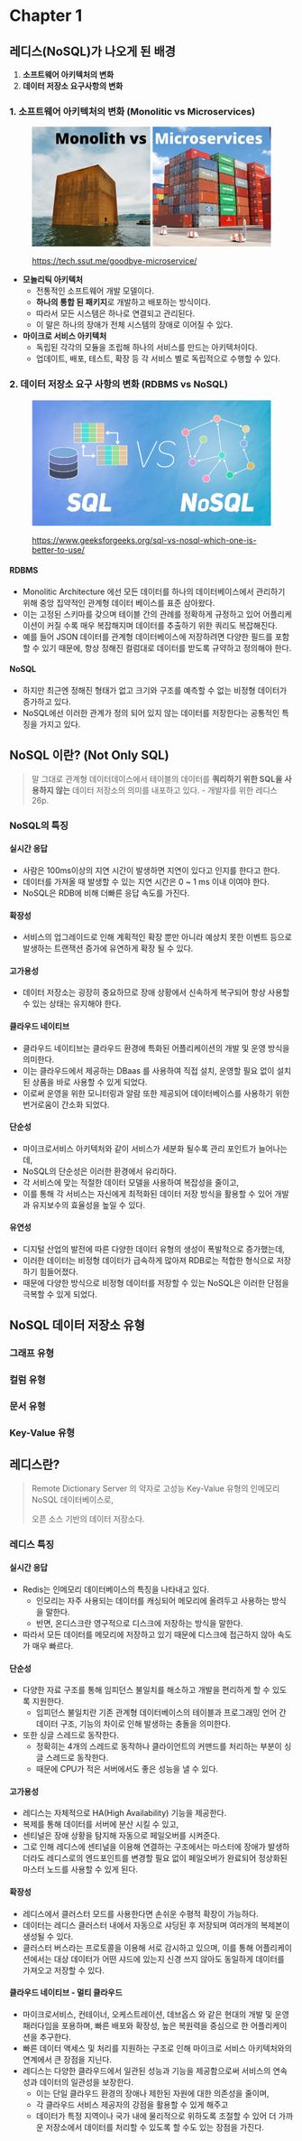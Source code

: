 # Chapter 1

## 레디스(NoSQL)가 나오게 된 배경

1. **소프트웨어 아키텍처의 변화**
2.  &#x20;**데이터 저장소 요구사항의 변화**



### **1. 소프트웨어 아키텍처의 변화  (Monolitic** vs **Microservices)**

<figure><img src="../../.gitbook/assets/image (1) (1).png" alt=""><figcaption><p><a href="https://tech.ssut.me/goodbye-microservice/">https://tech.ssut.me/goodbye-microservice/</a></p></figcaption></figure>

* **모놀리틱 아키텍처**
  * 전통적인 소프트웨어 개발 모델이다.
  * **하나의 통합 된 패키지**로 개발하고 배포하는 방식이다.
  * 따라서 모든 시스템은 하나로 연결되고 관리된다.
  * 이 말은 하나의 장애가 전체 시스템의 장애로 이어질 수 있다.
* **마이크로 서비스 아키텍처**
  * 독립된 각각의 모듈을 조립해 하나의 서비스를 만드는 아키텍처이다.
  * 업데이트, 배포, 테스트, 확장 등 각 서비스 별로 독립적으로 수행할 수 있다.



### 2. 데이터 저장소 요구 사항의 변화 (RDBMS vs NoSQL)

<figure><img src="../../.gitbook/assets/image (2).png" alt=""><figcaption><p><a href="https://www.geeksforgeeks.org/sql-vs-nosql-which-one-is-better-to-use/">https://www.geeksforgeeks.org/sql-vs-nosql-which-one-is-better-to-use/</a></p></figcaption></figure>

#### **RDBMS**

* Monolitic Architecture 에선 모든 데이터를 하나의 데이터베이스에서 관리하기 위해 중앙 집약적인 관계형 데이터 베이스를 표준 삼아왔다.
* 이는 고정된 스키마를 갖으며  테이블 간의 관례를 정확하게 규정하고 있어 어플리케이션이 커질 수록 매우 복잡해지며 데이터를 추출하기 위한 쿼리도 복잡해진다.
* 예를 들어 JSON 데이터를 관계형 데이터베이스에 저장하려면 다양한 필드를 포함 할 수 있기 때문에, 항상 정해진 컬럼대로 데이터를 받도록 규약하고 정의해야 한다.

#### NoSQL

* 하지만 최근엔 정해진 형태가 없고 크기와 구조를 예측할 수 없는 비정형 데이터가 증가하고 있다.
* NoSQL에선 이러한 관계가 정의 되어 있지 않는 데이터를 저장한다는 공통적인 특징을 가지고 있다.



## NoSQL 이란? (Not Only SQL)

> 말 그대로 관계형 데이터데이스에서 테이블의 데이터를 **쿼리하기 위한 SQL을 사용하지 않는** 데이터 저장소의 의미를 내포하고 있다. - 개발자를 위한 레디스 26p.

### NoSQL의 특징

#### 실시간 응답

* 사람은 100ms이상의 지연 시간이 발생하면 지연이 있다고 인지를 한다고 한다.
* 데이터를 가져올 때 발생할 수 있는 지연 시간은 0  \~ 1 ms 이내 이여야 한다.
* NoSQL은 RDB에 비해 더빠른 응답 속도를 가진다.

#### 확장성

* 서비스의 업그레이드로 인해 계획적인 확장 뿐만 아니라 예상치 못한 이벤트 등으로 발생하는 트랜잭션 증가에 유연하게 확장 될 수 있다.

#### 고가용성

* 데이터 저장소는 굉장히 중요하므로 장애 상황에서 신속하게 복구되어 항상 사용할 수 있는 상태는 유지해야 한다.

#### 클라우드 네이티브

* 클라우드 네이티브는 클라우드 환경에 특화된 어플리케이션의 개발 및 운영 방식을 의미한다.
* 이는 클라우드에서 제공하는 DBaas 를 사용하여 직접 설치, 운영할 필요 없이 설치된 상품을 바로 사용할 수 있게 되었다.
* 이로써 운영을 위한 모니터링과 알람 또한 제공되어 데이터베이스를 사용하기 위한 번거로움이 간소화 되었다.

#### 단순성

* 마이크로서비스 아키텍처와 같이 서비스가 세분화 될수록 관리 포인트가 늘어나는데,
* NoSQL의 단순성은 이러한 환경에서 유리하다.
* 각 서비스에 맞는 적절한 데이터 모델을 사용하여 복잡성을 줄이고,
* 이를 통해 각 서비스는 자신에게 최적화된 데이터 저장 방식을 활용할 수 있어 개발과 유지보수의 효율성을 높일 수 있다.

#### 유연성

* 디지털 산업의 발전에 따른 다양한 데이터 유형의 생성이 폭발적으로 증가했는데,
* 이러한 데이터는 비정형 데이터가 급속하게 많아져 RDB로는 적합한 형식으로 저장하기 힘들어졌다.
* 때문에 다양한 방식으로 비정형 데이터를 저장할 수 있는 NoSQL은 이러한 단점을 극복할 수 있게 되었다.

## NoSQL 데이터 저장소 유형

### 그래프 유형

### 컬럼 유형

### 문서 유형

### Key-Value 유형



## 레디스란?

> Remote Dictionary Server 의 약자로 고성능 Key-Value 유형의 인메모리 NoSQL 데이터베이스로,
>
> 오픈 소스 기반의 데이터 저장소다.

### 레디스 특징

#### 실시간 응답

* Redis는 인메모리 데이터베이스의 특징을 나타내고 있다.
  * 인모리는 자주 사용되는 데이터를 캐싱되어 메모리에 올려두고 사용하는 방식을 말한다.
  * 반면, 온디스크란 영구적으로 디스크에 저장하는 방식을 말한다.
* 따라서 모든 데이터를 메모리에 저장하고 있기 때문에 디스크에 접근하지 않아 속도가 매우 빠르다.

#### 단순성

* 다양한 자료 구조를 통해 임피던스 불일치를 해소하고 개발을 편리하게 할 수 있도록 지원한다.
  * 임피던스 불일치란 기존 관계형 데이터베이스의 테이블과 프로그래밍 언어 간 데이터 구조, 기능의 차이로 인해 발생하는 충돌을 의미한다.
* 또한 싱글 스레드로 동작한다.
  * 정확히는 4개의 스레드로 동작하나 클라이언트의 커맨드를 처리하는 부분이 싱글 스레드로 동작한다.
  * 때문에 CPU가 적은 서버에서도 좋은 성능을 낼 수 있다.

#### 고가용성

* 레디스는 자체적으로 HA(High Availability) 기능을 제공한다.
* 복제를 통해 데이터를 서버에 분산 시킬 수 있고,
* 센티널은 장애 상황을 탐지해 자동으로 페일오버를 시켜준다.
* 그로 인해 레디스에 센티널을 이용해 연결하는 구조에서는 마스터에 장애가 발생하더라도 레디스로의 엔드포인트를 변경할 필요 없이 페일오버가 완료되어 정상화된 마스터 노드를 사용할 수 있게 된다.

#### 확장성

* 레디스에서 클러스터 모드를 사용한다면 손쉬운 수평적 확장이 가능하다.
* 데이터는 레디스 클러스터 내에서 자동으로 샤딩된 후 저장되며 여러개의 복제본이 생성될 수 있다.
* 클러스터 버스라는 프로토콜을 이용해 서로 감시하고 있으며, 이를 통해 어플리케이션에서는 대상 데이터가 어떤 샤드에 있는지 신경 쓰지 않아도 동일하게 데이터를 가져오고 저장할 수 있다.

#### 클라우드 네이티브 - 멀티 클라우드

* 마이크로서비스, 컨테이너, 오케스트레이션, 데브옵스 와 같은 현대의 개발 및 운영 패러다임을 포용하며, 빠른 배포와 확장성, 높은 복원력을 중심으로 한 어플리케이션을 추구한다.
* 빠른 데이터 액세스 및 처리를 지원하는 구조로 인해 마이크로 서비스 아키텍처와의 연계에서 큰 장점을 지닌다.
* 레디스는 다양한 클라우드에서 일관된 성능과 기능을 제공함으로써 서비스의 연속성과 데이터의 일관성을 보장한다.
  * 이는 단일 클라우드 환경의 장애나 제한된 자원에 대한 의존성을 줄이며,
  * 각 클라우드 서비스 제공자의 강점을 활용할 수 있게 해주고
  * 데이터가 특정 지역이나 국가 내에 물리적으로 위하도록 조절할 수 있어 더 가까운 저장소에서 데이터를 처리할 수 있도록 할 수도 있는 장점을 가진다.



